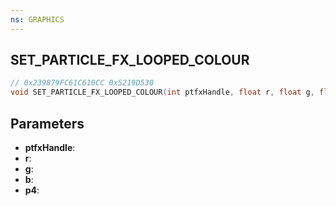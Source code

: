 ```yaml
---
ns: GRAPHICS
---
```

## SET_PARTICLE_FX_LOOPED_COLOUR

```c
// 0x239879FC61C610CC 0x5219D530
void SET_PARTICLE_FX_LOOPED_COLOUR(int ptfxHandle, float r, float g, float b, BOOL p4);
```

## Parameters
* **ptfxHandle**:
* **r**:
* **g**:
* **b**:
* **p4**:
